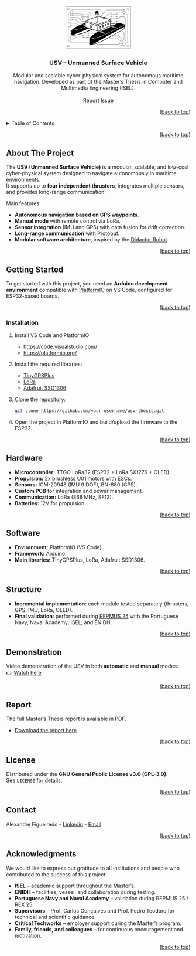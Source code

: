 <a name="readme-top"></a>

<!-- PROJECT LOGO -->
<br />
<div align="center">
  <img src="https://raw.githubusercontent.com/AlexFigas/USV-thesis/master/figuras/usv-2d.png" alt="Logo" height="120">

  <h3 align="center">USV – Unmanned Surface Vehicle</h3>

  <p align="center">
    Modular and scalable cyber-physical system for autonomous maritime navigation.  
    Developed as part of the Master’s Thesis in Computer and Multimedia Engineering (ISEL).  
    <br />
    <br />
    <a href="https://github.com/AlexFigas/USV/issues">Report Issue</a>
  </p>
</div>

<p align="right">(<a href="#readme-top">back to top</a>)</p>

<!-- TABLE OF CONTENTS -->
<details>
  <summary>Table of Contents</summary>
  <ol>
    <li><a href="#about-the-project">About The Project</a></li>
    <li>
      <a href="#getting-started">Getting Started</a>
      <ul>
        <li><a href="#installation">Installation</a></li>
      </ul>
    </li>
    <li><a href="#hardware">Hardware</a></li>
    <li><a href="#software">Software</a></li>
    <li><a href="#structure">Structure</a></li>
    <li><a href="#demonstration">Demonstration</a></li>
    <li><a href="#report">Report</a></li>
    <li><a href="#license">License</a></li>
    <li><a href="#contact">Contact</a></li>
    <li><a href="#acknowledgments">Acknowledgments</a></li>
  </ol>
</details>

<p align="right">(<a href="#readme-top">back to top</a>)</p>

<!-- ABOUT THE PROJECT -->
## About The Project

The **USV (Unmanned Surface Vehicle)** is a modular, scalable, and low-cost cyber-physical system designed to navigate autonomously in maritime environments.  
It supports up to **four independent thrusters**, integrates multiple sensors, and provides long-range communication.

Main features:
- **Autonomous navigation based on GPS waypoints**.  
- **Manual mode** with remote control via LoRa.  
- **Sensor integration** (IMU and GPS) with data fusion for drift correction.  
- **Long-range communication** with [Protobuf](https://protobuf.dev/).  
- **Modular software architecture**, inspired by the [Didactic-Robot](https://github.com/AlexFigas/Didactic-Robot-Project).  

<p align="right">(<a href="#readme-top">back to top</a>)</p>

<!-- GETTING STARTED -->
## Getting Started

To get started with this project, you need an **Arduino development environment** compatible with [PlatformIO](https://platformio.org/) on VS Code, configured for ESP32-based boards.

<p align="right">(<a href="#readme-top">back to top</a>)</p>

### Installation

1. Install VS Code and PlatformIO:  
   * https://code.visualstudio.com/  
   * https://platformio.org/  

2. Install the required libraries:  
   * [TinyGPSPlus](https://github.com/mikalhart/TinyGPSPlus)  
   * [LoRa](https://github.com/sandeepmistry/arduino-LoRa)  
   * [Adafruit SSD1306](https://github.com/adafruit/Adafruit_SSD1306)  

3. Clone the repository:  
   ```sh
   git clone https://github.com/your-username/usv-thesis.git
   ```

4. Open the project in PlatformIO and build/upload the firmware to the ESP32.

<p align="right">(<a href="#readme-top">back to top</a>)</p>

<!-- HARDWARE -->
## Hardware

- **Microcontroller:** TTGO LoRa32 (ESP32 + LoRa SX1276 + OLED).  
- **Propulsion:** 2x brushless U01 motors with ESCs.  
- **Sensors:** ICM-20948 (IMU 9 DOF), BN-880 (GPS).  
- **Custom PCB** for integration and power management.  
- **Communication:** LoRa (868 MHz, SF12).  
- **Batteries:** 12V for propulsion.  

<p align="right">(<a href="#readme-top">back to top</a>)</p>

<!-- SOFTWARE -->
## Software

- **Environment:** PlatformIO (VS Code).  
- **Framework:** Arduino.  
- **Main libraries:** TinyGPSPlus, LoRa, Adafruit SSD1306.  

<p align="right">(<a href="#readme-top">back to top</a>)</p>

<!-- STRUCTURE -->
## Structure

- **Incremental implementation**: each module tested separately (thrusters, GPS, IMU, LoRa, OLED).  
- **Final validation**: performed during [REPMUS 25](https://www.iddportugal.pt/agenda/exercicio-repmus25/) with the Portuguese Navy, Naval Academy, ISEL, and ENIDH.  

<p align="right">(<a href="#readme-top">back to top</a>)</p>

<!-- DEMONSTRATION -->
## Demonstration

Video demonstration of the USV in both **automatic** and **manual** modes:  
👉 [Watch here](https://www.youtube.com/watch?v=LxEEflRIIYM)  

<p align="right">(<a href="#readme-top">back to top</a>)</p>

<!-- REPORT -->
## Report

The full Master’s Thesis report is available in PDF.  

* [Download the report here](https://github.com/AlexFigas/USV-thesis/blob/master/TFM.pdf)

<p align="right">(<a href="#readme-top">back to top</a>)</p>

<!-- LICENSE -->
## License

Distributed under the **GNU General Public License v3.0 (GPL-3.0)**.  
See `LICENSE` for details.  

<p align="right">(<a href="#readme-top">back to top</a>)</p>

<!-- CONTACT -->
## Contact

Alexandre Figueiredo - [Linkedin](https://www.linkedin.com/in/alexfigas/) - [Email](mailto:alexfigas11@gmail.com)

<p align="right">(<a href="#readme-top">back to top</a>)</p>

<!-- ACKNOWLEDGMENTS -->
## Acknowledgments

We would like to express our gratitude to all institutions and people who contributed to the success of this project:

- **ISEL** – academic support throughout the Master’s.  
- **ENIDH** – facilities, vessel, and collaboration during testing.  
- **Portuguese Navy and Naval Academy** – validation during REPMUS 25 / REX 25.  
- **Supervisors** – Prof. Carlos Gonçalves and Prof. Pedro Teodoro for technical and scientific guidance.  
- **Critical Techworks** – employer support during the Master’s program.  
- **Family, friends, and colleagues** – for continuous encouragement and motivation.  

<p align="right">(<a href="#readme-top">back to top</a>)</p>
